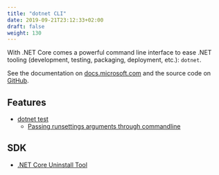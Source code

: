 ```yaml
---
title: "dotnet CLI"
date: 2019-09-21T23:12:33+02:00
draft: false
weight: 130
---
```


With .NET Core comes a powerful command line interface to ease .NET tooling (development, testing, packaging, deployment, etc.): `dotnet`.

See the documentation on [docs.microsoft.com](https://docs.microsoft.com/en-us/dotnet/core/tools/index) and the source code on [GitHub](https://github.com/dotnet/cli).

## Features

- [dotnet test](https://docs.microsoft.com/en-us/dotnet/core/tools/dotnet-test)
  - [Passing runsettings arguments through commandline](https://github.com/Microsoft/vstest-docs/blob/master/docs/RunSettingsArguments.md)

## SDK

- [.NET Core Uninstall Tool](https://docs.microsoft.com/en-us/dotnet/core/additional-tools/uninstall-tool)
